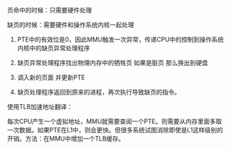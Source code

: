 页命中的时候：只需要硬件处理

缺页的时候：需要硬件和操作系统内核一起处理

1. PTE中的有效位是0，因此MMU触发一次异常，传递CPU中的控制到操作系统内核中的缺页异常处理程序

2. 缺页异常处理程序找出物理内存中的牺牲页 如果是脏页 那么换出到硬盘

3. 调入新的页面 并更新PTE
4. 缺页处理程序返回到原来的进程，再次执行导致缺页的指令。

使用TLB加速地址翻译：

每次CPU产生一个虚拟地址，MMU就需要查阅一个PTE。则需要从内存里面多取一次数据。如果PTE在L1中，则会更快。但很多系统试图消除即使是L1这样级别的开销。方法：在MMU中增加一个TLB缓存。

